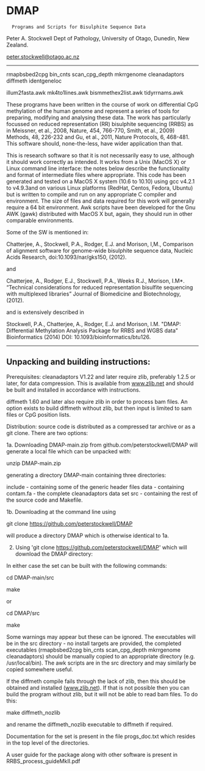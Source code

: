 # DMAP

	  Programs and Scripts for Bisulphite Sequence Data

Peter A. Stockwell
Dept of Pathology,
University of Otago,
Dunedin, New Zealand.

peter.stockwell@otago.ac.nz

----------------------------------------------------------------------


rmapbsbed2cpg
bin_cnts
scan_cpg_depth
mkrrgenome
cleanadaptors
diffmeth
identgeneloc

illum2fasta.awk
mk4to1lines.awk
bismmethex2list.awk
tidyrrnams.awk

These programs have been written in the course of work on differential
CpG methylation of the human genome and represent a series of tools
for preparing, modifying and analysing these data.  The work has
particularly focussed on reduced representation (RR) bisulphite
sequencing (RRBS) as in Meissner, et al., 2008, Nature, 454, 766-770,
Smith, et al., 2009) Methods, 48, 226-232 and Gu, et al., 2011, Nature
Protocols, 6, 468-481.  This software should, none-the-less, have
wider application than that.

This is research software so that it is not necessarily easy to use,
although it should work correctly as intended.  It works from a Unix
(MacOS X) or Linux command line interface: the notes below describe
the functionality and format of intermediate files where appropriate.
This code has been generated and tested on a MacOS X system (10.6 to
10.10) using gcc v4.2.1 to v4.9.3and on various Linux platforms
(RedHat, Centos, Fedora, Ubuntu) but is written to compile and run on
any appropriate C compiler and environment.  The size of files and
data required for this work will generally require a 64 bit
environment.  Awk scripts have been developed for the Gnu AWK (gawk)
distributed with MacOS X but, again, they should run in other
comparable environments.

Some of the SW is mentioned in:

Chatterjee, A., Stockwell, P.A., Rodger, E.J. and Morison, I,M.,
Comparison of alignment software for genome-wide bisulphite sequence
data, Nucleic Acids Research, doi:10.1093/nar/gks150, (2012).

and

Chatterjee, A., Rodger, E.J., Stockwell, P.A., Weeks R.J., Morison,
I.M*. “Technical considerations for reduced representation bisulfite
sequencing with multiplexed libraries” Journal of Biomedicine and
Biotechnology, (2012).

and is extensively described in

Stockwell, P.A., Chatterjee, A., Rodger, E.J. and Morison, I.M. "DMAP:
Differential Methylation Analysis Package for RRBS and WGBS data"
Bioinformatics (2014) DOI: 10.1093/bioinformatics/btu126.

----------------------------------------------------------------------
##		 Unpacking and building instructions:

Prerequisites: cleanadaptors V1.22 and later require zlib, preferably
1.2.5 or later, for data compression.  This is available from
www.zlib.net and should be built and installed in accordance with
instructions.

diffmeth 1.60 and later also require zlib in order to process bam
files.  An option exists to build diffmeth without zlib, but then
input is limited to sam files or CpG position lists.

Distribution: source code is distributed as a compressed tar archive
or as a git clone.  There are two options:

1a. Downloading DMAP-main.zip from github.com/peterstockwell/DMAP will
generate a local file which can be unpacked with:

unzip DMAP-main.zip

generating a directory DMAP-main containing three directories:

include - containing some of the generic header files
data - containing contam.fa - the complete cleanadaptors data set
src - containing the rest of the source code and Makefile.

1b. Downloading at the command line using

git clone https://github.com/peterstockwell/DMAP

will produce a directory DMAP which is otherwise identical to 1a.

2. Using 'git clone https://github.com/peterstockwell/DMAP' which will
download the DMAP directory:

In either case the set can be built with the following commands:

cd DMAP-main/src

make

or

cd DMAP/src

make

Some warnings may appear but these can be ignored.  The executables
will be in the src directory - no install targets are provided, the
completed executables (rmapbsbed2cpg bin_cnts scan_cpg_depth
mkrrgenome cleanadaptors) should be manually copied to an appropriate
directory (e.g. /usr/local/bin).  The awk scripts are in the src
directory and may similarly be copied somewhere useful.

If the diffmeth compile fails through the lack of zlib, then this
should be obtained and installed (www.zlib.net).  If that is not
possible then you can build the program without zlib, but it will not
be able to read bam files.  To do this:

make diffmeth_nozlib

and rename the diffmeth_nozlib executable to diffmeth if required.

Documentation for the set is present in the file progs_doc.txt which
resides in the top level of the directories.

A user guide for the package along with other software is present in
RRBS_process_guideMkII.pdf
